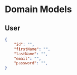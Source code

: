 # Domain Models

## User

```json
{
    "id": "",
    "firstName": "",
    "lastName": "",
    "email": "",
    "password": "",
}
```

